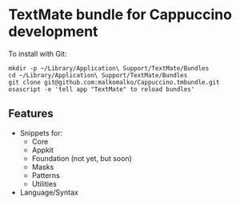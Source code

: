 # TextMate bundle for Cappuccino development

To install with Git:

    mkdir -p ~/Library/Application\ Support/TextMate/Bundles
    cd ~/Library/Application\ Support/TextMate/Bundles
    git clone git@github.com:malkomalko/Cappuccino.tmbundle.git
    osascript -e 'tell app "TextMate" to reload bundles'

## Features

* Snippets for:
  * Core
  * Appkit
  * Foundation (not yet, but soon)
  * Masks
  * Patterns
  * Utilities
* Language/Syntax